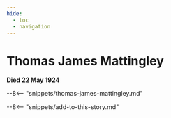 ```yaml
---
hide:
  - toc
  - navigation 
---
```


# Thomas James Mattingley

**Died 22 May 1924**

--8<-- "snippets/thomas-james-mattingley.md"

--8<-- "snippets/add-to-this-story.md"